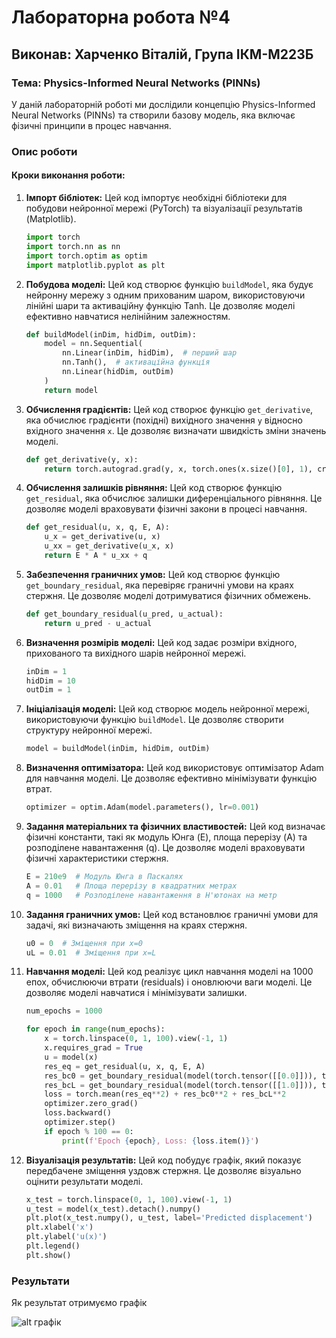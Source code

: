 # Лабораторна робота №4
## Виконав: Харченко Віталій, Група ІКМ-М223Б

### Тема: Physics-Informed Neural Networks (PINNs)

У даній лабораторній роботі ми дослідили концепцію Physics-Informed Neural Networks (PINNs) та створили базову модель, яка включає фізичні принципи в процес навчання.

### Опис роботи

#### Кроки виконання роботи:

1. **Імпорт бібліотек:**
   Цей код імпортує необхідні бібліотеки для побудови нейронної мережі (PyTorch) та візуалізації результатів (Matplotlib).

   ```python
   import torch
   import torch.nn as nn
   import torch.optim as optim
   import matplotlib.pyplot as plt
   ```

2. **Побудова моделі:**
   Цей код створює функцію `buildModel`, яка будує нейронну мережу з одним прихованим шаром, використовуючи лінійні шари та активаційну функцію Tanh. Це дозволяє моделі ефективно навчатися нелінійним залежностям.

   ```python
   def buildModel(inDim, hidDim, outDim):
       model = nn.Sequential(
           nn.Linear(inDim, hidDim),  # перший шар
           nn.Tanh(),  # активаційна функція
           nn.Linear(hidDim, outDim)
       )
       return model
   ```

3. **Обчислення градієнтів:**
   Цей код створює функцію `get_derivative`, яка обчислює градієнти (похідні) вихідного значення `y` відносно вхідного значення `x`. Це дозволяє визначати швидкість зміни значень моделі.

   ```python
   def get_derivative(y, x):
       return torch.autograd.grad(y, x, torch.ones(x.size()[0], 1), create_graph=True, retain_graph=True)[0]
   ```

4. **Обчислення залишків рівняння:**
   Цей код створює функцію `get_residual`, яка обчислює залишки диференціального рівняння. Це дозволяє моделі враховувати фізичні закони в процесі навчання.

   ```python
   def get_residual(u, x, q, E, A):
       u_x = get_derivative(u, x)
       u_xx = get_derivative(u_x, x)
       return E * A * u_xx + q
   ```

5. **Забезпечення граничних умов:**
   Цей код створює функцію `get_boundary_residual`, яка перевіряє граничні умови на краях стержня. Це дозволяє моделі дотримуватися фізичних обмежень.

   ```python
   def get_boundary_residual(u_pred, u_actual):
       return u_pred - u_actual
   ```

6. **Визначення розмірів моделі:**
   Цей код задає розміри вхідного, прихованого та вихідного шарів нейронної мережі.

   ```python
   inDim = 1
   hidDim = 10
   outDim = 1
   ```

7. **Ініціалізація моделі:**
   Цей код створює модель нейронної мережі, використовуючи функцію `buildModel`. Це дозволяє створити структуру нейронної мережі.

   ```python
   model = buildModel(inDim, hidDim, outDim)
   ```

8. **Визначення оптимізатора:**
   Цей код використовує оптимізатор Adam для навчання моделі. Це дозволяє ефективно мінімізувати функцію втрат.

   ```python
   optimizer = optim.Adam(model.parameters(), lr=0.001)
   ```

9. **Задання матеріальних та фізичних властивостей:**
   Цей код визначає фізичні константи, такі як модуль Юнга (E), площа перерізу (A) та розподілене навантаження (q). Це дозволяє моделі враховувати фізичні характеристики стержня.

   ```python
   E = 210e9  # Модуль Юнга в Паскалях
   A = 0.01   # Площа перерізу в квадратних метрах
   q = 1000   # Розподілене навантаження в Н'ютонах на метр
   ```

10. **Задання граничних умов:**
    Цей код встановлює граничні умови для задачі, які визначають зміщення на краях стержня.

    ```python
    u0 = 0  # Зміщення при x=0
    uL = 0.01  # Зміщення при x=L
    ```

11. **Навчання моделі:**
    Цей код реалізує цикл навчання моделі на 1000 епох, обчислюючи втрати (residuals) і оновлюючи ваги моделі. Це дозволяє моделі навчатися і мінімізувати залишки.

    ```python
    num_epochs = 1000

    for epoch in range(num_epochs):
        x = torch.linspace(0, 1, 100).view(-1, 1)
        x.requires_grad = True
        u = model(x)
        res_eq = get_residual(u, x, q, E, A)
        res_bc0 = get_boundary_residual(model(torch.tensor([[0.0]])), torch.tensor([[u0]]))
        res_bcL = get_boundary_residual(model(torch.tensor([[1.0]])), torch.tensor([[uL]]))
        loss = torch.mean(res_eq**2) + res_bc0**2 + res_bcL**2
        optimizer.zero_grad()
        loss.backward()
        optimizer.step()
        if epoch % 100 == 0:
            print(f'Epoch {epoch}, Loss: {loss.item()}')
    ```

12. **Візуалізація результатів:**
    Цей код побудує графік, який показує передбачене зміщення уздовж стержня. Це дозволяє візуально оцінити результати моделі.

    ```python
    x_test = torch.linspace(0, 1, 100).view(-1, 1)
    u_test = model(x_test).detach().numpy()
    plt.plot(x_test.numpy(), u_test, label='Predicted displacement')
    plt.xlabel('x')
    plt.ylabel('u(x)')
    plt.legend()
    plt.show()
    ```

### Результати

Як результат отримуємо графік


![alt графік](https://media.discordapp.net/attachments/917547349864230912/1248938765804634223/image.png?ex=66657c5d&is=66642add&hm=db9273f291111045c72d320061b5516133e4e40e2993c7093884e91edbe8937d&=&format=webp&quality=lossless)